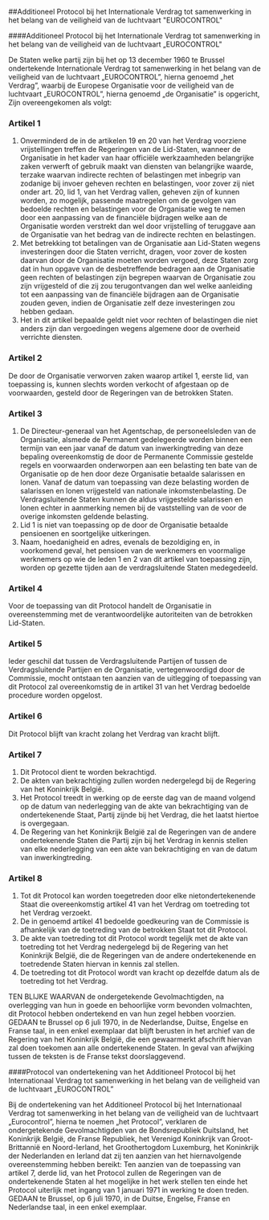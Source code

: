 <meta http-equiv='Content-Type' content='text/html; charset=utf-8' />

##Additioneel Protocol bij het Internationale Verdrag tot samenwerking in het belang van de veiligheid van de luchtvaart "EUROCONTROL"

####Additioneel Protocol bij het Internationale Verdrag tot samenwerking in het belang van de veiligheid van de luchtvaart „EUROCONTROL"

De Staten welke partij zijn bij het op 13 december 1960 te Brussel ondertekende Internationale Verdrag tot samenwerking in het belang van de veiligheid van de luchtvaart „EUROCONTROL”, hierna genoemd „het Verdrag”, waarbij de Europese Organisatie voor de veiligheid van de luchtvaart „EUROCONTROL”, hierna genoemd „de Organisatie” is opgericht,  Zijn overeengekomen als volgt:  

### Artikel  1  

1.  Onverminderd de in de artikelen 19 en 20 van het Verdrag voorziene vrijstellingen treffen de Regeringen van de Lid-Staten, wanneer de Organisatie in het kader van haar officiële werkzaamheden belangrijke zaken verwerft of gebruik maakt van diensten van belangrijke waarde, terzake waarvan indirecte rechten of belastingen met inbegrip van zodanige bij invoer geheven rechten en belastingen, voor zover zij niet onder art. 20, lid 1, van het Verdrag vallen, geheven zijn of kunnen worden, zo mogelijk, passende maatregelen om de gevolgen van bedoelde rechten en belastingen voor de Organisatie weg te nemen door een aanpassing van de financiële bijdragen welke aan de Organisatie worden verstrekt dan wel door vrijstelling of teruggave aan de Organisatie van het bedrag van de indirecte rechten en belastingen.   
2.  Met betrekking tot betalingen van de Organisatie aan Lid-Staten wegens investeringen door die Staten verricht, dragen, voor zover de kosten daarvan door de Organisatie moeten worden vergoed, deze Staten zorg dat in hun opgave van de desbetreffende bedragen aan de Organisatie geen rechten of belastingen zijn begrepen waarvan de Organisatie zou zijn vrijgesteld of die zij zou terugontvangen dan wel welke aanleiding tot een aanpassing van de financiële bijdragen aan de Organisatie zouden geven, indien de Organisatie zelf deze investeringen zou hebben gedaan.  
3. Het in dit artikel bepaalde geldt niet voor rechten of belastingen die niet anders zijn dan vergoedingen wegens algemene door de overheid verrichte diensten. 

### Artikel  2  

De door de Organisatie verworven zaken waarop artikel 1, eerste lid, van toepassing is, kunnen slechts worden verkocht of afgestaan op de voorwaarden, gesteld door de Regeringen van de betrokken Staten. 

### Artikel  3  

1.  De Directeur-generaal van het Agentschap, de personeelsleden van de Organisatie, alsmede de Permanent gedelegeerde worden binnen een termijn van een jaar vanaf de datum van inwerkingtreding van deze bepaling overeenkomstig de door de Permanente Commissie gestelde regels en voorwaarden onderworpen aan een belasting ten bate van de Organisatie op de hen door deze Organisatie betaalde salarissen en lonen. Vanaf de datum van toepassing van deze belasting worden de salarissen en lonen vrijgesteld van nationale inkomstenbelasting. De Verdragsluitende Staten kunnen de aldus vrijgestelde salarissen en lonen echter in aanmerking nemen bij de vaststelling van de voor de overige inkomsten geldende belasting.   
2.  Lid 1 is niet van toepassing op de door de Organisatie betaalde pensioenen en soortgelijke uitkeringen.  
3. Naam, hoedanigheid en adres, evenals de bezoldiging en, in voorkomend geval, het pensioen van de werknemers en voormalige werknemers op wie de leden 1 en 2 van dit artikel van toepassing zijn, worden op gezette tijden aan de verdragsluitende Staten medegedeeld.

### Artikel  4  

Voor de toepassing van dit Protocol handelt de Organisatie in overeenstemming met de verantwoordelijke autoriteiten van de betrokken Lid-Staten. 

### Artikel  5  

Ieder geschil dat tussen de Verdragsluitende Partijen of tussen de Verdragsluitende Partijen en de Organisatie, vertegenwoordigd door de Commissie, mocht ontstaan ten aanzien van de uitlegging of toepassing van dit Protocol zal overeenkomstig de in artikel 31 van het Verdrag bedoelde procedure worden opgelost. 

### Artikel  6  

Dit Protocol blijft van kracht zolang het Verdrag van kracht blijft. 

### Artikel  7  

1.  Dit Protocol dient te worden bekrachtigd.   
2.  De akten van bekrachtiging zullen worden nedergelegd bij de Regering van het Koninkrijk België.   
3.  Het Protocol treedt in werking op de eerste dag van de maand volgend op de datum van nederlegging van de akte van bekrachtiging van de ondertekenende Staat, Partij zijnde bij het Verdrag, die het laatst hiertoe is overgegaan.   
4.  De Regering van het Koninkrijk België zal de Regeringen van de andere ondertekenende Staten die Partij zijn bij het Verdrag in kennis stellen van elke nederlegging van een akte van bekrachtiging en van de datum van inwerkingtreding.  

### Artikel  8  

1.  Tot dit Protocol kan worden toegetreden door elke nietondertekenende Staat die overeenkomstig artikel 41 van het Verdrag om toetreding tot het Verdrag verzoekt.   
2.  De in genoemd artikel 41 bedoelde goedkeuring van de Commissie is afhankelijk van de toetreding van de betrokken Staat tot dit Protocol.   
3.  De akte van toetreding tot dit Protocol wordt tegelijk met de akte van toetreding tot het Verdrag nedergelegd bij de Regering van het Koninkrijk België, die de Regeringen van de andere ondertekenende en toetredende Staten hiervan in kennis zal stellen.   
4.  De toetreding tot dit Protocol wordt van kracht op dezelfde datum als de toetreding tot het Verdrag.  

TEN BLIJKE WAARVAN de ondergetekende Gevolmachtigden, na overlegging van hun in goede en behoorlijke vorm bevonden volmachten, dit Protocol hebben ondertekend en van hun zegel hebben voorzien. GEDAAN te Brussel op 6 juli 1970, in de Nederlandse, Duitse, Engelse en Franse taal, in een enkel exemplaar dat blijft berusten in het archief van de Regering van het Koninkrijk België, die een gewaarmerkt afschrift hiervan zal doen toekomen aan alle ondertekenende Staten. In geval van afwijking tussen de teksten is de Franse tekst doorslaggevend.  

####Protocol van ondertekening van het Additioneel Protocol bij het Internationaal Verdrag tot samenwerking in het belang van de veiligheid van de luchtvaart „EUROCONTROL”

Bij de ondertekening van het Additioneel Protocol bij het Internationaal Verdrag tot samenwerking in het belang van de veiligheid van de luchtvaart „Eurocontrol”, hierna te noemen „het Protocol”, verklaren de ondergetekende Gevolmachtigden van de Bondsrepubliek Duitsland, het Koninkrijk België, de Franse Republiek, het Verenigd Koninkrijk van Groot-Brittannië en Noord-Ierland, het Groothertogdom Luxemburg, het Koninkrijk der Nederlanden en Ierland dat zij ten aanzien van het hiernavolgende overeenstemming hebben bereikt: Ten aanzien van de toepassing van artikel 7, derde lid, van het Protocol zullen de Regeringen van de ondertekenende Staten al het mogelijke in het werk stellen ten einde het Protocol uiterlijk met ingang van 1 januari 1971 in werking te doen treden.   
GEDAAN te Brussel, op 6 juli 1970, in de Duitse, Engelse, Franse en Nederlandse taal, in een enkel exemplaar. 

